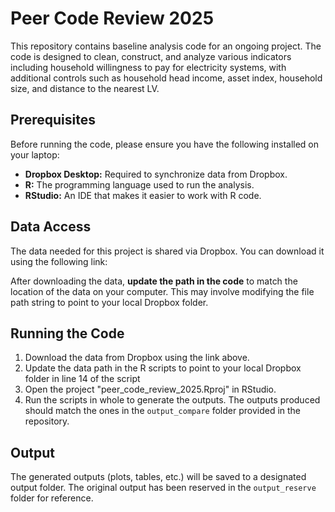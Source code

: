 # Peer Code Review 2025

This repository contains baseline analysis code for an ongoing project. The code is designed to clean, construct, and analyze various indicators including household willingness to pay for electricity systems, with additional controls such as household head income, asset index, household size, and distance to the nearest LV.

## Prerequisites

Before running the code, please ensure you have the following installed on your laptop:

- **Dropbox Desktop:** Required to synchronize data from Dropbox.
- **R:** The programming language used to run the analysis.
- **RStudio:** An IDE that makes it easier to work with R code.

## Data Access

The data needed for this project is shared via Dropbox. You can download it using the following link:



After downloading the data, **update the path in the code** to match the location of the data on your computer. This may involve modifying the file path string to point to your local Dropbox folder.

## Running the Code

1. Download the data from Dropbox using the link above.
2. Update the data path in the R scripts to point to your local Dropbox folder in line 14 of the script
4. Open the project "peer_code_review_2025.Rproj" in RStudio.
5. Run the scripts in whole to generate the outputs. The outputs produced should match the ones in the `output_compare` folder provided in the repository.

## Output

The generated outputs (plots, tables, etc.) will be saved to a designated output folder. The original output has been reserved in the `output_reserve` folder for reference.
